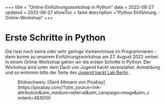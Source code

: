 +++
title = "Online-Einführungsworkshop in Python"
date = 2022-08-27
updated = 2022-08-27
showToc = false
description ="Python Einführung - Online-Workshop"
+++

<script lang="ts">
    import Button from '$lib/components/Button.svelte';    
    import UserRectangle from "phosphor-svelte/lib/UserRectangle";
</script>

# Erste Schritte in Python

Die hast noch keine oder sehr geringe Vorkenntnisse im Programmieren - dann komm zu unserem Einführungsworkshop am 27. August 2022 vorbei. In einem Online-Workshop gehen wir die ersten Schritte in Python. Der Workshop wird unter dem Dach von Jugend hackt veranstaltet. Anmeldung und so entnimm bitte der Seite des [Jugend hackt Lab Berlin](https://jugendhackt.org/lab/berlin/).

<Figure src="/images/python-snake.jpg" alt="Python-Schlange" />
Bildnachweis: [Gerd Altmann von Pixabay](https://pixabay.com//?utm_source=link-attribution&amp;utm_medium=referral&amp;utm_campaign=image&amp;utm_content=483010)
